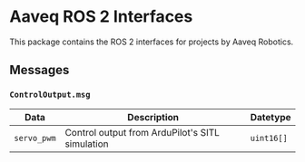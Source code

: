# Aaveq ROS 2 Interfaces

This package contains the ROS 2 interfaces for projects by Aaveq Robotics.

## Messages

### `ControlOutput.msg`

| Data          | Description                                       | Datetype      |
| ---           | ---                                               | ---           |
| `servo_pwm`   | Control output from ArduPilot's SITL simulation   | `uint16[]`    |

